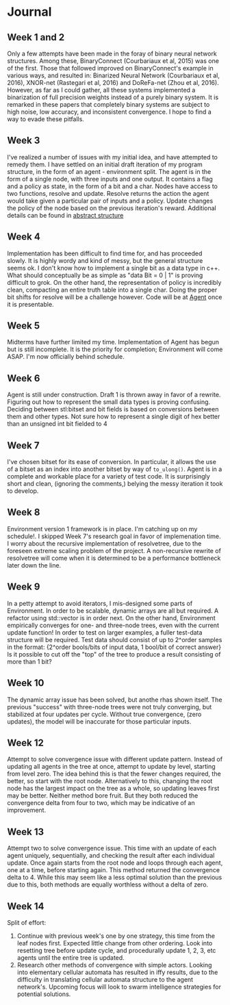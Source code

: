 # Journal

## Week 1 and 2
  Only a few attempts have been made in the foray of binary neural network structures. Among these, BinaryConnect (Courbariaux et al, 2015) was one of the first. 
  Those that followed improved on BinaryConnect's example in various ways, and resulted in: Binarized Neural Network (Courbariaux et al, 2016), XNOR-net (Rastegari et al, 2016) and DoReFa-net (Zhou et al, 2016).
  However, as far as I could gather, all these systems implemented a binarization of full precision weights instead of a purely binary system. 
  It is remarked in these papers that completely binary systems are subject to high noise, low accuracy, and inconsistent convergence. 
  I hope to find a way to evade these pitfalls.

## Week 3
  I've realized a number of issues with my initial idea, and have attempted to remedy them. 
  I have settled on an initial draft iteration of my program structure, in the form of an agent - environment split. 
  The agent is in the form of a single node, with three inputs and one output. It contains a flag and a policy as state, in the form of a bit and a char. 
  Nodes have access to two functions, resolve and update. Resolve returns the action the agent would take given a particular pair of inputs and a policy. Update changes the policy of the node based on the previous iteration's reward.
  Additional details can be found in [abstract structure](./samples/abstract_structure.md)

## Week 4
  Implementation has been difficult to find time for, and has proceeded slowly. It is highly wordy and kind of messy, but the general structure seems ok. 
  I don't know how to implement a single bit as a data type in c++. What should conceptually be as simple as "data Bit = 0 | 1" is proving difficult to grok. 
  On the other hand, the representation of policy is incredibly clean, compacting an entire truth table into a single char. Doing the proper bit shifts for resolve will be a challenge however.
  Code will be at [Agent](./Agent.md) once it is presentable. 

## Week 5
  Midterms have further limited my time. Implementation of Agent has begun but is still incomplete. It is the priority for completion; Environment will come ASAP. 
  I'm now officially behind schedule.

## Week 6
  Agent is still under construction. Draft 1 is thrown away in favor of a rewrite. Figuring out how to represent the small data types is proving confusing. Deciding between stl:bitset and bit fields is based on conversions between them and other types. Not sure how to represent a single digit of hex better than an unsigned int bit fielded to 4

## Week 7
  I've chosen bitset for its ease of conversion. In particular, it allows the use of a bitset as an index into another bitset by way of `to_ulong()`. Agent is in a complete and workable place for a variety of test code. 
  It is surprisingly short and clean, (ignoring the comments,) belying the messy iteration it took to develop.

## Week 8
  Environment version 1 framework is in place. I'm catching up on my schedule!. I skipped Week 7's research goal in favor of implemenation time. 
  I worry about the recursive implementation of resolvetree, due to the foreseen extreme scaling problem of the project. A non-recursive rewrite of resolvetree will come when it is determined to be a performance bottleneck later down the line. 

## Week 9
  In a petty attempt to avoid iterators, I mis-designed some parts of Environment. In order to be scalable, dynamic arrays are all but required. A refactor using std::vector is in order next. 
  On the other hand, Environment empirically converges for one- and three-node trees, even with the current update function! In order to test on larger examples, a fuller test-data structure will be required. 
  Test data should consist of up to 2^order samples in the format: {2^order bools/bits of input data, 1 bool/bit of correct answer}
  Is it possible to cut off the "top" of the tree to produce a result consisting of more than 1 bit?

## Week 10
 The dynamic array issue has been solved, but anothe rhas shown itself. The previous "success" with three-node trees were not truly converging, but stabilized at four updates per cycle. Without true convergence, (zero updates), the model will be inaccurate for those particular inputs. 

## Week 12
 Attempt to solve convergence issue with different update pattern. Instead of updating all agents in the tree at once, attempt to update by level, starting from level zero. The idea behind this is that the fewer changes required, the better, so start with the root node. Alternatively to this, changing the root node has the largest impact on the tree as a whole, so updating leaves first may be better.
 Neither method bore fruit. But they both reduced the convergence delta from four to two, which may be indicative of an improvement. 

## Week 13
 Attempt two to solve convergence issue. This time with an update of each agent uniquely, sequentially, and checking the result after each individual update. Once again starts from the root node and loops through each agent, one at a time, before starting again. This method returned the convergence delta to 4. 
 While this may seem like a less optimal solution than the previous due to this, both methods are equally worthless without a delta of zero. 

## Week 14
 Split of effort: 
 1. Continue with previous week's one by one strategy, this time from the leaf nodes first. Expected little change from other ordering. Look into resetting tree before update cycle, and procedurally update 1, 2, 3, etc agents until the entire tree is updated. 
 2. Research other methods of convergence with simple actors. Looking into elementary cellular automata has resulted in iffy results, due to the difficulty in translating cellular automata structure to the agent network's. Upcoming focus will look to swarm intelligence strategies for potential solutions. 
